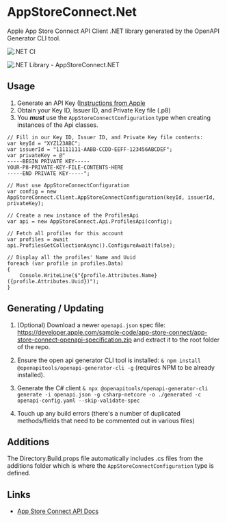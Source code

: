 # AppStoreConnect.Net

Apple App Store Connect API Client .NET library generated by the OpenAPI Generator CLI tool.

![.NET CI](https://github.com/Redth/AppStoreConnectNet/workflows/CI/badge.svg)

![.NET Library - AppStoreConnect.NET](https://img.shields.io/nuget/vpre/AppStoreConnect.Net?label=AppStoreConnect%20NuGet&color=blue)


## Usage

1. Generate an API Key ([Instructions from Apple](https://developer.apple.com/documentation/appstoreserverapi/creating_api_keys_to_use_with_the_app_store_server_api)
2. Obtain your Key ID, Issuer ID, and Private Key file (.p8)
3. You ***must*** use the `AppStoreConnectConfiguration` type when creating instances of the Api classes.

```
// Fill in our Key ID, Issuer ID, and Private Key file contents:
var keyId = "XYZ123ABC";
var issuerId = "11111111-AABB-CCDD-EEFF-123456ABCDEF";
var privateKey = @"
-----BEGIN PRIVATE KEY-----
YOUR-P8-PRIVATE-KEY-FILE-CONTENTS-HERE
-----END PRIVATE KEY-----";

// Must use AppStoreConnectConfiguration
var config = new AppStoreConnect.Client.AppStoreConnectConfiguration(keyId, issuerId, privateKey);

// Create a new instance of the ProfilesApi
var api = new AppStoreConnect.Api.ProfilesApi(config);

// Fetch all profiles for this account
var profiles = await api.ProfilesGetCollectionAsync().ConfigureAwait(false);

// Display all the profiles' Name and Uuid
foreach (var profile in profiles.Data)
{
    Console.WriteLine($"{profile.Attributes.Name} ({profile.Attributes.Uuid})");
}
```

## Generating / Updating

1. (Optional) Download a newer `openapi.json` spec file: https://developer.apple.com/sample-code/app-store-connect/app-store-connect-openapi-specification.zip and extract it to the root folder of the repo.

2. Ensure the open api generator CLI tool is installed: `& npm install @openapitools/openapi-generator-cli -g` (requires NPM to be already installed).

3. Generate the C# client `& npx @openapitools/openapi-generator-cli generate -i openapi.json -g csharp-netcore -o ./generated -c openapi-config.yaml --skip-validate-spec`

4. Touch up any build errors (there's a number of duplicated methods/fields that need to be commented out in various files)

## Additions
The Directory.Build.props file automatically includes .cs files from the additions folder which is where the `AppStoreConnectConfiguration` type is defined.

## Links

- [App Store Connect API Docs](https://developer.apple.com/documentation/appstoreconnectapi/)
